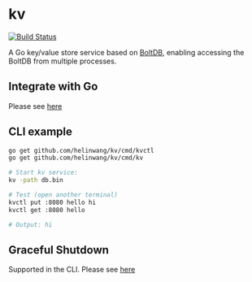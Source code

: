 # kv
[![Build Status](https://travis-ci.org/helinwang/kv.svg?branch=master)](https://travis-ci.org/helinwang/kv)

A Go key/value store service based on [BoltDB](https://github.com/boltdb/bolt), enabling accessing the BoltDB from multiple processes.

## Integrate with Go

Please see [here](./example_test.go)

## CLI example

```bash
go get github.com/helinwang/kv/cmd/kvctl
go get github.com/helinwang/kv/cmd/kv

# Start kv service:
kv -path db.bin

# Test (open another terminal)
kvctl put :8080 hello hi
kvctl get :8080 hello

# Output: hi
```

## Graceful Shutdown

Supported in the CLI. Please see [here](./cmd/kv/main.go)
